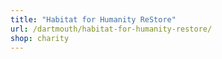 ```yaml
---
title: "Habitat for Humanity ReStore"
url: /dartmouth/habitat-for-humanity-restore/
shop: charity
---
```

